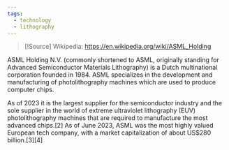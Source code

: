 ```yaml
---
tags:
  - technology
  - lithography
---
```

>[!Source]
>Wikipedia: https://en.wikipedia.org/wiki/ASML_Holding


ASML Holding N.V. (commonly shortened to ASML, originally standing for Advanced Semiconductor Materials Lithography) is a Dutch multinational corporation founded in 1984. ASML specializes in the development and manufacturing of photolithography machines which are used to produce computer chips.

As of 2023 it is the largest supplier for the semiconductor industry and the sole supplier in the world of extreme ultraviolet lithography (EUV) photolithography machines that are required to manufacture the most advanced chips.[2] As of June 2023, ASML was the most highly valued European tech company, with a market capitalization of about US$280 billion.[3][4] 